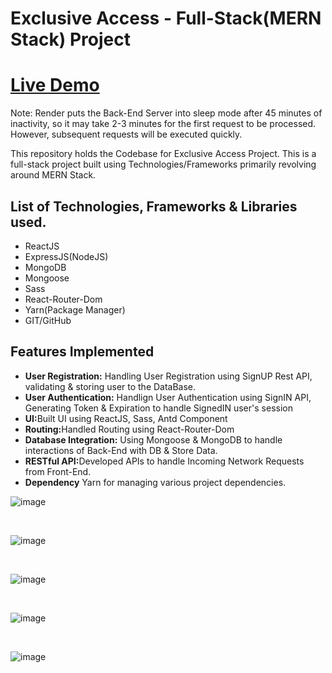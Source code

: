 <h1>Exclusive Access - Full-Stack(MERN Stack) Project</h1>

<h1><a href = "https://exclusiveaccess.netlify.app/" target "_blank">Live Demo</a></h1>

Note: Render puts the Back-End Server into sleep mode after 45 minutes of inactivity, so it may take 2-3 minutes for the first request to be processed. However, subsequent requests will be executed quickly.

<p>This repository holds the Codebase for Exclusive Access Project. This is a full-stack project built using Technologies/Frameworks primarily revolving around MERN Stack.</p>

<h2>List of Technologies, Frameworks & Libraries used.</h2>
<ul>
        <li>ReactJS</li>
        <li>ExpressJS(NodeJS)</li>
        <li>MongoDB</li>
        <li>Mongoose</li>
        <li>Sass</li>
        <li>React-Router-Dom</li>
        <li>Yarn(Package Manager)</li>
        <li>GIT/GitHub</li>
</ul>

<h2>Features Implemented</h2>
<ul>
        <li><strong>User Registration:</strong> Handling User Registration using SignUP Rest API, validating & storing user to the DataBase.</li>
        <li><strong>User Authentication:</strong> Handlign User Authentication using SignIN API, Generating Token & Expiration to handle SignedIN user's session</li>
        <li><strong>UI:</strong>Built UI using ReactJS, Sass, Antd Component</li>
        <li><strong>Routing:</strong>Handled Routing using React-Router-Dom</li>
        <li><strong>Database Integration:</strong> Using Mongoose & MongoDB to handle interactions of Back-End with DB & Store Data.</li>
        <li><strong>RESTful API:</strong>Developed APIs to handle Incoming Network Requests from Front-End.</li>
        <li><strong>Dependency</strong> Yarn for managing various project dependencies.</li>
</ul>

![image](https://github.com/AbhishekDevJr/Project-ExclusiveAccess/assets/101062487/dda19ee1-0ad4-4019-a3ae-c1a7443b960e)


<br>

![image](https://github.com/AbhishekDevJr/Project-ExclusiveAccess/assets/101062487/662932e0-5a0d-405c-8ee6-c640ed8f268b)

<br>

![image](https://github.com/AbhishekDevJr/Project-ExclusiveAccess/assets/101062487/9fc13c12-9aa4-4640-affe-9551cecad5a9)


<br>

![image](https://github.com/AbhishekDevJr/Project-ExclusiveAccess/assets/101062487/74aa3e6b-bc91-40ed-8b53-a9659aa099aa)


<br>

![image](https://github.com/AbhishekDevJr/Project-ExclusiveAccess/assets/101062487/99b7ec8f-30ff-4b9a-9ef9-241c3bcf5594)

